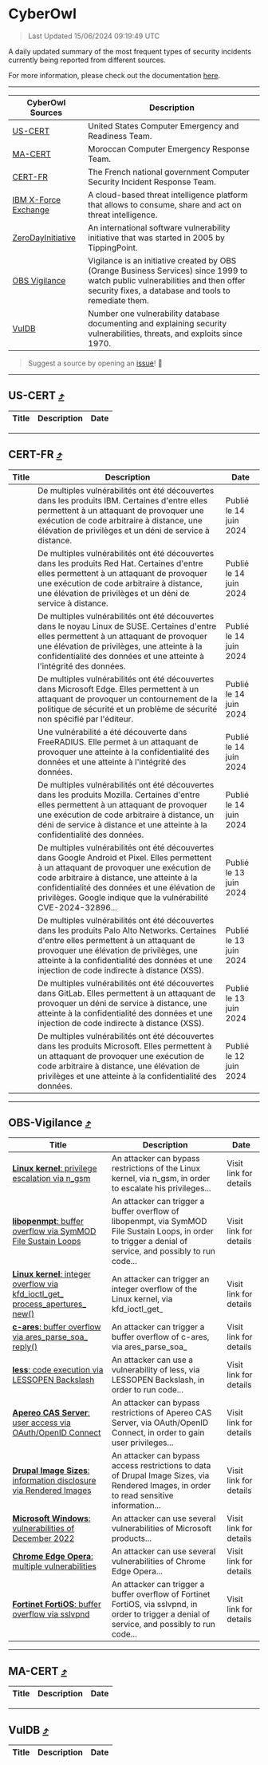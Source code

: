 
 <div id='top'></div>

# CyberOwl

 > Last Updated 15/06/2024 09:19:49 UTC
 
 A daily updated summary of the most frequent types of security incidents currently being reported from different sources.
 
 For more information, please check out the documentation [here](./docs/README.md).
 
 ---
 |CyberOwl Sources|Description|
 |---|---|
 |[US-CERT](#us-cert-arrow_heading_up)|United States Computer Emergency and Readiness Team.|
 |[MA-CERT](#ma-cert-arrow_heading_up)|Moroccan Computer Emergency Response Team.|
 |[CERT-FR](#cert-fr-arrow_heading_up)|The French national government Computer Security Incident Response Team.|
 |[IBM X-Force Exchange](#ibmcloud-arrow_heading_up)|A cloud-based threat intelligence platform that allows to consume, share and act on threat intelligence.|
 |[ZeroDayInitiative](#zerodayinitiative-arrow_heading_up)|An international software vulnerability initiative that was started in 2005 by TippingPoint.|
 |[OBS Vigilance](#obs-vigilance-arrow_heading_up)|Vigilance is an initiative created by OBS (Orange Business Services) since 1999 to watch public vulnerabilities and then offer security fixes, a database and tools to remediate them.|
 |[VulDB](#vuldb-arrow_heading_up)|Number one vulnerability database documenting and explaining security vulnerabilities, threats, and exploits since 1970.|
 
 > Suggest a source by opening an [issue](https://github.com/karimhabush/cyberowl/issues)! :raised_hands:
 ---

## US-CERT [:arrow_heading_up:](#cyberowl)

 |Title|Description|Date|
 |---|---|---|
 
 ---

## CERT-FR [:arrow_heading_up:](#cyberowl)

 |Title|Description|Date|
 |---|---|---|
 |[](https://www.cert.ssi.gouv.fr/avis/CERTFR-2024-AVI-0498/)|De multiples vulnérabilités ont été découvertes dans les produits IBM. Certaines d'entre elles permettent à un attaquant de provoquer une exécution de code arbitraire à distance, une élévation de privilèges et un déni de service à distance.|Publié le 14 juin 2024|
 |[](https://www.cert.ssi.gouv.fr/avis/CERTFR-2024-AVI-0497/)|De multiples vulnérabilités ont été découvertes dans les produits Red Hat. Certaines d'entre elles permettent à un attaquant de provoquer une exécution de code arbitraire à distance, une élévation de privilèges et un déni de service à distance.|Publié le 14 juin 2024|
 |[](https://www.cert.ssi.gouv.fr/avis/CERTFR-2024-AVI-0496/)|De multiples vulnérabilités ont été découvertes dans le noyau Linux de SUSE. Certaines d'entre elles permettent à un attaquant de provoquer une élévation de privilèges, une atteinte à la confidentialité des données et une atteinte à l'intégrité des données.|Publié le 14 juin 2024|
 |[](https://www.cert.ssi.gouv.fr/avis/CERTFR-2024-AVI-0495/)|De multiples vulnérabilités ont été découvertes dans Microsoft Edge. Elles permettent à un attaquant de provoquer un contournement de la politique de sécurité et un problème de sécurité non spécifié par l'éditeur.|Publié le 14 juin 2024|
 |[](https://www.cert.ssi.gouv.fr/avis/CERTFR-2024-AVI-0494/)|Une vulnérabilité a été découverte dans FreeRADIUS. Elle permet à un attaquant de provoquer une atteinte à la confidentialité des données et une atteinte à l'intégrité des données.|Publié le 14 juin 2024|
 |[](https://www.cert.ssi.gouv.fr/avis/CERTFR-2024-AVI-0493/)|De multiples vulnérabilités ont été découvertes dans les produits Mozilla. Certaines d'entre elles permettent à un attaquant de provoquer une exécution de code arbitraire à distance, un déni de service à distance et une atteinte à la confidentialité des données.|Publié le 14 juin 2024|
 |[](https://www.cert.ssi.gouv.fr/avis/CERTFR-2024-AVI-0492/)|De multiples vulnérabilités ont été découvertes dans Google Android et Pixel. Elles permettent à un attaquant de provoquer une exécution de code arbitraire à distance, une atteinte à la confidentialité des données et une élévation de privilèges. Google indique que la vulnérabilité CVE-2024-32896...|Publié le 13 juin 2024|
 |[](https://www.cert.ssi.gouv.fr/avis/CERTFR-2024-AVI-0491/)|De multiples vulnérabilités ont été découvertes dans les produits Palo Alto Networks. Certaines d'entre elles permettent à un attaquant de provoquer une élévation de privilèges, une atteinte à la confidentialité des données et une injection de code indirecte à distance (XSS).|Publié le 13 juin 2024|
 |[](https://www.cert.ssi.gouv.fr/avis/CERTFR-2024-AVI-0490/)|De multiples vulnérabilités ont été découvertes dans GitLab. Elles permettent à un attaquant de provoquer un déni de service à distance, une atteinte à la confidentialité des données et une injection de code indirecte à distance (XSS).|Publié le 13 juin 2024|
 |[](https://www.cert.ssi.gouv.fr/avis/CERTFR-2024-AVI-0489/)|De multiples vulnérabilités ont été découvertes dans les produits Microsoft. Elles permettent à un attaquant de provoquer une exécution de code arbitraire à distance, une élévation de privilèges et une atteinte à la confidentialité des données.|Publié le 12 juin 2024|
 
 ---

## OBS-Vigilance [:arrow_heading_up:](#cyberowl)

 |Title|Description|Date|
 |---|---|---|
 |[<a href="https://vigilance.fr/vulnerability/Linux-kernel-privilege-escalation-via-n-gsm-44071" class="noirorange"><b>Linux kernel</b>: privilege escalation via n_gsm</a>](https://vigilance.fr/vulnerability/Linux-kernel-privilege-escalation-via-n-gsm-44071)|An attacker can bypass restrictions of the Linux kernel, via n_gsm, in order to escalate his privileges...|Visit link for details|
 |[<a href="https://vigilance.fr/vulnerability/libopenmpt-buffer-overflow-via-SymMOD-File-Sustain-Loops-44070" class="noirorange"><b>libopenmpt</b>: buffer overflow via SymMOD File Sustain Loops</a>](https://vigilance.fr/vulnerability/libopenmpt-buffer-overflow-via-SymMOD-File-Sustain-Loops-44070)|An attacker can trigger a buffer overflow of libopenmpt, via SymMOD File Sustain Loops, in order to trigger a denial of service, and possibly to run code...|Visit link for details|
 |[<a href="https://vigilance.fr/vulnerability/Linux-kernel-integer-overflow-via-kfd-ioctl-get-process-apertures-new-44068" class="noirorange"><b>Linux kernel</b>: integer overflow via kfd_ioctl_get_<wbr>process_apertures_<wbr>new()</wbr></wbr></a>](https://vigilance.fr/vulnerability/Linux-kernel-integer-overflow-via-kfd-ioctl-get-process-apertures-new-44068)|An attacker can trigger an integer overflow of the Linux kernel, via kfd_ioctl_get_|Visit link for details|
 |[<a href="https://vigilance.fr/vulnerability/c-ares-buffer-overflow-via-ares-parse-soa-reply-42305" class="noirorange"><b>c-ares</b>: buffer overflow via ares_parse_soa_<wbr>reply()</wbr></a>](https://vigilance.fr/vulnerability/c-ares-buffer-overflow-via-ares-parse-soa-reply-42305)|An attacker can trigger a buffer overflow of c-ares, via ares_parse_soa_|Visit link for details|
 |[<a href="https://vigilance.fr/vulnerability/less-code-execution-via-LESSOPEN-Backslash-44067" class="noirorange"><b>less</b>: code execution via LESSOPEN Backslash</a>](https://vigilance.fr/vulnerability/less-code-execution-via-LESSOPEN-Backslash-44067)|An attacker can use a vulnerability of less, via LESSOPEN Backslash, in order to run code...|Visit link for details|
 |[<a href="https://vigilance.fr/vulnerability/Apereo-CAS-Server-user-access-via-OAuth-OpenID-Connect-42299" class="noirorange"><b>Apereo CAS Server</b>: user access via OAuth/OpenID Connect</a>](https://vigilance.fr/vulnerability/Apereo-CAS-Server-user-access-via-OAuth-OpenID-Connect-42299)|An attacker can bypass restrictions of Apereo CAS Server, via OAuth/OpenID Connect, in order to gain user privileges...|Visit link for details|
 |[<a href="https://vigilance.fr/vulnerability/Drupal-Image-Sizes-information-disclosure-via-Rendered-Images-44420" class="noirorange"><b>Drupal Image Sizes</b>: information disclosure via Rendered Images</a>](https://vigilance.fr/vulnerability/Drupal-Image-Sizes-information-disclosure-via-Rendered-Images-44420)|An attacker can bypass access restrictions to data of Drupal Image Sizes, via Rendered Images, in order to read sensitive information...|Visit link for details|
 |[<a href="https://vigilance.fr/vulnerability/Microsoft-Windows-vulnerabilities-of-December-2022-40104" class="noirorange"><b>Microsoft Windows</b>: vulnerabilities of December 2022</a>](https://vigilance.fr/vulnerability/Microsoft-Windows-vulnerabilities-of-December-2022-40104)|An attacker can use several vulnerabilities of Microsoft products...|Visit link for details|
 |[<a href="https://vigilance.fr/vulnerability/Chrome-Edge-Opera-multiple-vulnerabilities-42267" class="noirorange"><b>Chrome  Edge  Opera</b>: multiple vulnerabilities</a>](https://vigilance.fr/vulnerability/Chrome-Edge-Opera-multiple-vulnerabilities-42267)|An attacker can use several vulnerabilities of Chrome  Edge  Opera...|Visit link for details|
 |[<a href="https://vigilance.fr/vulnerability/Fortinet-FortiOS-buffer-overflow-via-sslvpnd-40074" class="noirorange"><b>Fortinet FortiOS</b>: buffer overflow via sslvpnd</a>](https://vigilance.fr/vulnerability/Fortinet-FortiOS-buffer-overflow-via-sslvpnd-40074)|An attacker can trigger a buffer overflow of Fortinet FortiOS, via sslvpnd, in order to trigger a denial of service, and possibly to run code...|Visit link for details|
 
 ---

## MA-CERT [:arrow_heading_up:](#cyberowl)

 |Title|Description|Date|
 |---|---|---|
 
 ---

## VulDB [:arrow_heading_up:](#cyberowl)

 |Title|Description|Date|
 |---|---|---|
 